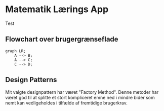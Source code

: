 # Matematik Lærings App
Test

## Flowchart over brugergrænseflade

```mermaid
graph LR;
    A --> B;
    A --> C;
    C --> D;

```
## Design Patterns
Mit valgte designpattern har været "Factory Method". Denne metoder har været god til at splitte et stort kompliceret emne ned i mindre bider som nemt kan vedligeholdes i tilfælde af fremtidige brugerkrav.
